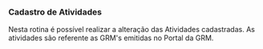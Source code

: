 ### **Cadastro de Atividades**

Nesta rotina é possível realizar a alteração das Atividades cadastradas. As atividades são referente as GRM's emitidas no Portal da GRM.
